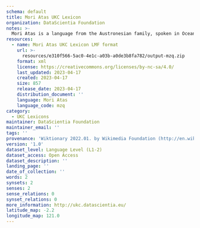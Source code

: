 ```yaml
---
schema: default
title: Mori Atas UKC Lexicon
organization: DataScientia Foundation
notes: >-
  Mori Atas is a language from the Austronesian family, spoken in Oceania. The UKC Lexicon of Mori Atas is represented as a lexico-semantic network. It consists of words, word senses, synsets, as well as sense-level and synset-level relationships.
resources:
  - name: Mori Atas UKC Lexicon LMF format
    url: >-
      resources/e310f566-5ac0-4e1c-a03b-a0de3b8fa782/output-mzq.zip
    format: xml
    license: https://creativecommons.org/licenses/by-nc-sa/4.0/
    last_updated: 2023-04-17
    created: 2023-04-17
    size: 857
    release_date: 2023-04-17
    distribution_document: ''
    language: Mori Atas
    language_code: mzq
category:
  - UKC Lexicons
maintainer: DataScientia Foundation
maintainer_email: ''
tags: ''
provenance: 'Wiktionary 2022.01. by Wikimedia Foundation (http://en.wiktionary.org); Princeton WordNet 2.1 by Princeton University (https://wordnet.princeton.edu)'
version: '1.0'
dataset_level: Language Level (L1-2)
dataset_access: Open Access
dataset_description: ''
landing_page: ''
date_of_collection: ''
words: 2
synsets: 2
senses: 2
sense_relations: 0
synset_relations: 0
more_information: http://ukc.datascientia.eu/
latitude_map: -2.2
longitude_map: 121.0
---
```

